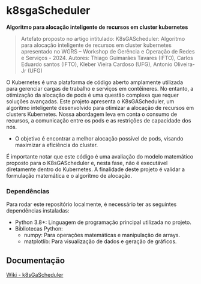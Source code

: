 # k8sgaScheduler
**Algoritmo para alocação inteligente de recursos em cluster kubernetes**

> Artefato proposto no artigo intitulado: K8sGAScheduler: Algoritmo para alocação inteligente de recursos em cluster kubernetes apresentado no WGRS – Workshop de Gerência e Operação de Redes e Serviços - 2024. Autores: Thiago Guimarães Tavares (IFTO), Carlos Eduardo santos (IFTO), Kleber Vieira Cardoso (UFG), Antonio Oliveira-Jr (UFG)

O Kubernetes é uma plataforma de código aberto amplamente utilizada para gerenciar cargas de trabalho e serviços em contêineres. No entanto, a otimização da alocação de pods é uma questão complexa que requer soluções avançadas. Este projeto apresenta o K8sGAScheduler, um algoritmo inteligente desenvolvido para otimizar a alocação de recursos em clusters Kubernetes. Nossa abordagem leva em conta o consumo de recursos, a comunicação entre os pods e as restrições de capacidade dos nós.

- O objetivo é encontrar a melhor alocação possível de pods, visando maximizar a eficiência do cluster.

É importante notar que este código é uma avaliação do modelo matemático proposto para o K8sGAScheduler e, nesta fase, não é executável diretamente dentro do Kubernetes. A finalidade deste projeto é validar a formulação matemática e o algoritmo de alocação.

### Dependências

Para rodar este repositório localmente, é necessário ter as seguintes dependências instaladas:

- Python 3.8+: Linguagem de programação principal utilizada no projeto.
- Bibliotecas Python:
  - numpy: Para operações matemáticas e manipulação de arrays.
  - matplotlib: Para visualização de dados e geração de gráficos.

## Documentação

[Wiki - k8sGaScheduler](docs/documentacao.md)